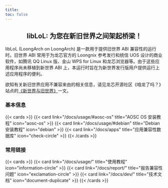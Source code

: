 ```yaml
---
title: 
toc: false
---
```


## <center>libLoL: 为您在新旧世界之间架起桥梁！

libLoL (LoongArch on LoongArch) 是一款用于提供旧世界 ABI 兼容性的运行时。旧世界 ABI 常用于为龙芯官方的 Loongnix 参考发行和统信 UOS 设计的商业软件，如腾讯 QQ Linux 版、金山 WPS for Linux 和龙芯浏览器等。由于这些应用程序尚未移植到新世界 ABI 上，本运行时旨在为新世界发行版用户提供运行上述应用程序的便利。

欲知有关新旧世界应用不兼容来由的相关信息，请见龙芯开源社区《咱龙了吗？》站点的[《新世界与旧世界》](https://areweloongyet.com/docs/old-and-new-worlds/)一文。

### 基本信息

{{< cards >}} 
{{< card link="/docs/usage/#aosc-os" title="AOSC OS 安装教程" icon="aosc-os" >}} 
{{< card link="/docs/usage/#debian" title="Debian 安装教程" icon="debian" >}} 
{{< card link="/docs/apps" title="应用兼容性数据库" icon="check-circle" >}}
{{< /cards >}}

### 常用链接

{{< cards >}}
{{< card link="/docs/usage/" title="使用教程" icon="information-circle" >}}
{{< card link="/docs/report/" title="报告兼容性问题" icon="exclamation-circle" >}}
{{< card link="/docs/dev/" title="技术文档" icon="document-duplicate" >}}
{{< /cards >}}

